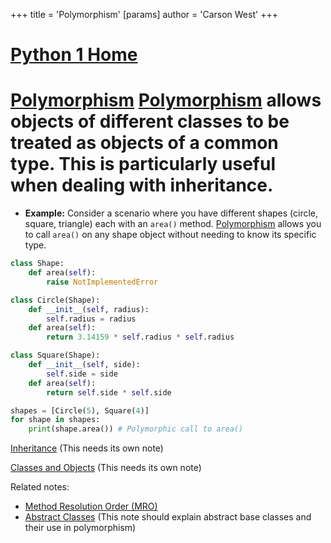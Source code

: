 +++
 title = 'Polymorphism'
[params]
	author = 'Carson West'
+++
# [Python 1 Home](./../python-1-home/)
# [Polymorphism](./../polymorphism/)  [Polymorphism](./../polymorphism/) allows objects of different classes to be treated as objects of a common type.  This is particularly useful when dealing with inheritance.

* **Example:**  Consider a scenario where you have different shapes (circle, square, triangle) each with an `area()` method.  [Polymorphism](./../polymorphism/) allows you to call `area()` on any shape object without needing to know its specific type.

```python
class Shape:
    def area(self):
        raise NotImplementedError

class Circle(Shape):
    def __init__(self, radius):
        self.radius = radius
    def area(self):
        return 3.14159 * self.radius * self.radius

class Square(Shape):
    def __init__(self, side):
        self.side = side
    def area(self):
        return self.side * self.side

shapes = [Circle(5), Square(4)]
for shape in shapes:
    print(shape.area()) # Polymorphic call to area()
```

[Inheritance](./../inheritance/)  (This needs its own note)

[Classes and Objects](./../classes-and-objects/) (This needs its own note)


Related notes:

- [Method Resolution Order (MRO)](./../method-resolution-order-(mro)/)
- [Abstract Classes](./../abstract-classes/) (This note should explain abstract base classes and their use in polymorphism)

